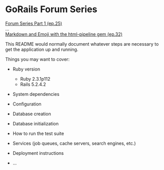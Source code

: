 # GoRails Forum Series

[Forum Series Part 1 (ep.25)](https://gorails.com/episodes/25)  
...  
[Markdown and Emoji with the html-pipeline gem (ep.32)](https://gorails.com/episodes/32)

<!--
    46-refactoring-csv-uploads-with-activemodel-model.mp4 -- DONE
    45-export-to-csv.mp4 -- started.. остановлено (см. ниже)
       похоже, 45 и 46 перепутаны -- на сайте https://gorails.com/episodes/45
       это как раз Refactoring CSV Uploads with ActiveModel::Model,
       а https://gorails.com/episodes/46 -- Exporting Records To CSV
         + да, 46 скачалась. Похоже, надо делать из файла 46, а потом 45
    44-upload-csv-form.mp4 -- DONE
    branch: episode_43_import-csv
-->

This README would normally document whatever steps are necessary to get the
application up and running.

Things you may want to cover:

* Ruby version

  - Ruby 2.3.1p112
  - Rails 5.2.4.2


* System dependencies

* Configuration

* Database creation

* Database initialization

* How to run the test suite

* Services (job queues, cache servers, search engines, etc.)

* Deployment instructions

* ...
